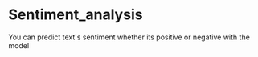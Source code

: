 # Sentiment_analysis

You can predict text's sentiment whether its positive or negative with the model <br>